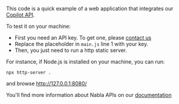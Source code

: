 This code is a quick example of a web application that integrates our [Copilot API](https://www.nabla.com/). 

To test it on your machine:
- First you need an API key. To get one, please [contact us](mailto:contact@nabla.com?subject=I%20need%20a%20Nabla%20Copilot%20API%20key)
- Replace the placeholder in `main.js` line 1 with your key. 
- Then, you just need to run a http static server.  

For instance, if Node.js is installed on your machine, you can run:
```shell
npx http-server .
```
and browse http://127.0.0.1:8080/

You'll find more information about Nabla APIs on our [documentation](https://docs.nabla.com/reference/copilot-listen)